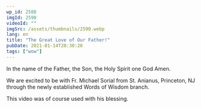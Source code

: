 ```yaml
---
wp_id: 2588
imgId: 2590
videoId: ""
imgSrc: /assets/thumbnails/2590.webp
lang: en
title: "The Great Love of Our Father!"
pubDate: 2021-01-14T20:30:20
tags: ["wow"]
---
```


<p>In the name of the Father, the Son, the Holy Spirit one God Amen.</p>
<p>We are excited to be with Fr. Michael Sorial from St. Anianus, Princeton, NJ through the newly established Words of Wisdom branch.</p>
<p>This video was of course used with his blessing.</p>
<p>&nbsp;</p>
